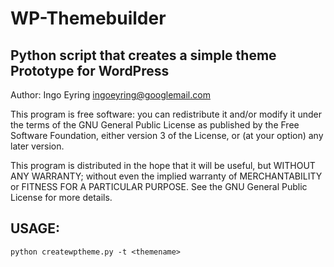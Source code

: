 # WP-Themebuilder
Python script that creates a simple theme Prototype for WordPress 
--------------------
Author: Ingo Eyring <ingoeyring@googlemail.com>

This program is free software: you can redistribute it and/or modify it under the terms of the 
GNU General Public License as published by the Free Software Foundation, either version 3 of
the License, or (at your option) any later version.

This program is distributed in the hope that it will be useful,
but WITHOUT ANY WARRANTY; without even the implied warranty of
MERCHANTABILITY or FITNESS FOR A PARTICULAR PURPOSE.  See the
GNU General Public License for more details.

USAGE:
--------------------
```
python createwptheme.py -t <themename>
```
